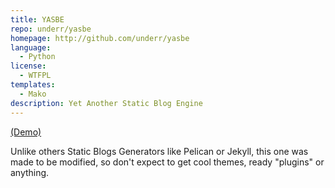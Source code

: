 ```yaml
---
title: YASBE
repo: underr/yasbe
homepage: http://github.com/underr/yasbe
language:
  - Python
license:
  - WTFPL
templates:
  - Mako
description: Yet Another Static Blog Engine
---
```


[(Demo)](http://yasbe.surge.sh/)

Unlike others Static Blogs Generators like Pelican or Jekyll, this one was made to be modified,
so don't expect to get cool themes, ready "plugins" or anything.
